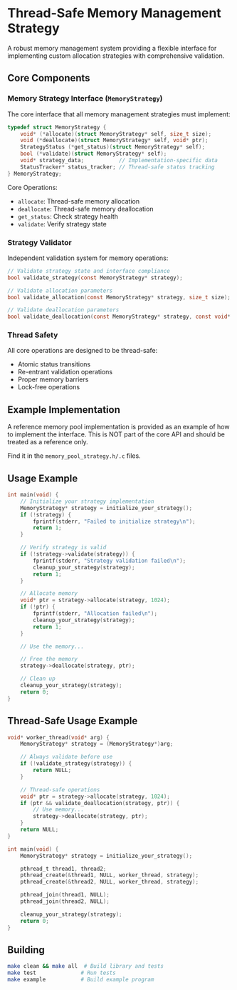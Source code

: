 # Thread-Safe Memory Management Strategy

A robust memory management system providing a flexible interface for implementing custom allocation strategies with comprehensive validation.

## Core Components

### Memory Strategy Interface (`MemoryStrategy`)

The core interface that all memory management strategies must implement:

```c
typedef struct MemoryStrategy {
    void* (*allocate)(struct MemoryStrategy* self, size_t size);
    void (*deallocate)(struct MemoryStrategy* self, void* ptr);
    StrategyStatus (*get_status)(struct MemoryStrategy* self);
    bool (*validate)(struct MemoryStrategy* self);
    void* strategy_data;           // Implementation-specific data
    StatusTracker* status_tracker; // Thread-safe status tracking
} MemoryStrategy;
```

Core Operations:
- `allocate`: Thread-safe memory allocation
- `deallocate`: Thread-safe memory deallocation
- `get_status`: Check strategy health
- `validate`: Verify strategy state

### Strategy Validator

Independent validation system for memory operations:

```c
// Validate strategy state and interface compliance
bool validate_strategy(const MemoryStrategy* strategy);

// Validate allocation parameters
bool validate_allocation(const MemoryStrategy* strategy, size_t size);

// Validate deallocation parameters
bool validate_deallocation(const MemoryStrategy* strategy, const void* ptr);
```

### Thread Safety

All core operations are designed to be thread-safe:
- Atomic status transitions
- Re-entrant validation operations
- Proper memory barriers
- Lock-free operations

## Example Implementation

A reference memory pool implementation is provided as an example of how to implement the interface. This is NOT part of the core API and should be treated as a reference only.

Find it in the `memory_pool_strategy.h/.c` files.

## Usage Example

```c
int main(void) {
    // Initialize your strategy implementation
    MemoryStrategy* strategy = initialize_your_strategy();
    if (!strategy) {
        fprintf(stderr, "Failed to initialize strategy\n");
        return 1;
    }

    // Verify strategy is valid
    if (!strategy->validate(strategy)) {
        fprintf(stderr, "Strategy validation failed\n");
        cleanup_your_strategy(strategy);
        return 1;
    }

    // Allocate memory
    void* ptr = strategy->allocate(strategy, 1024);
    if (!ptr) {
        fprintf(stderr, "Allocation failed\n");
        cleanup_your_strategy(strategy);
        return 1;
    }

    // Use the memory...

    // Free the memory
    strategy->deallocate(strategy, ptr);

    // Clean up
    cleanup_your_strategy(strategy);
    return 0;
}
```

## Thread-Safe Usage Example

```c
void* worker_thread(void* arg) {
    MemoryStrategy* strategy = (MemoryStrategy*)arg;

    // Always validate before use
    if (!validate_strategy(strategy)) {
        return NULL;
    }

    // Thread-safe operations
    void* ptr = strategy->allocate(strategy, 1024);
    if (ptr && validate_deallocation(strategy, ptr)) {
        // Use memory...
        strategy->deallocate(strategy, ptr);
    }
    return NULL;
}

int main(void) {
    MemoryStrategy* strategy = initialize_your_strategy();

    pthread_t thread1, thread2;
    pthread_create(&thread1, NULL, worker_thread, strategy);
    pthread_create(&thread2, NULL, worker_thread, strategy);

    pthread_join(thread1, NULL);
    pthread_join(thread2, NULL);

    cleanup_your_strategy(strategy);
    return 0;
}
```

## Building

```bash
make clean && make all  # Build library and tests
make test              # Run tests
make example           # Build example program
```
